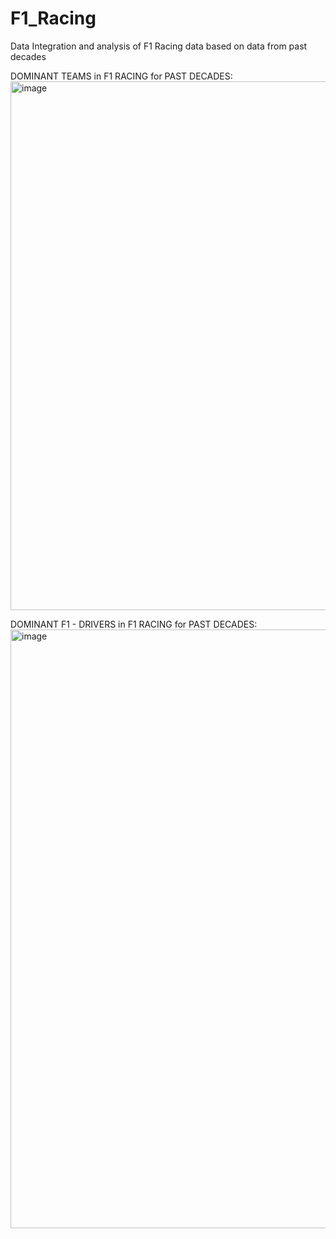 # F1_Racing
Data Integration and analysis of F1 Racing data based on data from past decades


DOMINANT TEAMS in F1 RACING for PAST DECADES:
<img width="1296" height="846" alt="image" src="https://github.com/user-attachments/assets/2372bee3-d5db-4ff6-a99d-24f3f01b799c" />



DOMINANT F1 - DRIVERS in F1 RACING for PAST DECADES:
<img width="1311" height="958" alt="image" src="https://github.com/user-attachments/assets/d63b8710-ccd0-4e67-9d3a-15e9d903474e" />
